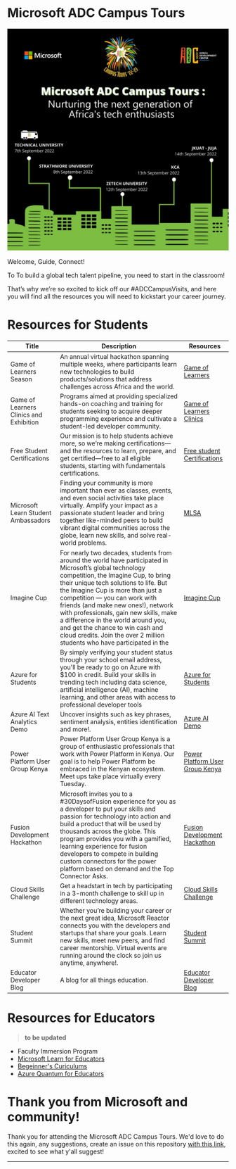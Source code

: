 # Microsoft ADC Campus Tours

![Microsoft-Build-Student-Developer-Drop-in-day](img/banner.jpg)


Welcome, Guide, Connect!

To To build a global tech talent pipeline, you need to start in the classroom!
 
That’s why we’re so excited to kick off our #ADCCampusVisits, and here you will find all the resources you will need to kickstart your career journey.


# Resources for Students

| Title | Description | Resources |
-------|------------|-----------|
| Game of Learners Season| An annual virtual hackathon spanning multiple weeks, where participants learn new technologies to build products/solutions that address challenges across Africa and the world. | [Game of Learners](https://aka.ms/GameofLearners) |
| Game of Learners Clinics and Exhibition| Programs aimed at  providing specialized hands-on coaching and training for students seeking to acquire deeper programming experience and cultivate a student-led developer community. | [Game of Learners Clinics](https://www.microsoft.com/MEA/Gameoflearners/clinics.aspx?WT.mc_id=academic-75712-bethanycheum) |
| Free Student Certifications| Our mission is to help students achieve more, so we’re making certifications—and the resources to learn, prepare, and get certified—free to all eligible students, starting with fundamentals certifications. | [Free student Certifications](http://aka.ms/FreeStudentCertifications) |
| Microsoft Learn Student Ambassadors| Finding your community is more important than ever as classes, events, and even social activities take place virtually. Amplify your impact as a passionate student leader and bring together like-minded peers to build vibrant digital communities across the globe, learn new skills, and solve real-world problems.  | [MLSA](https://studentambassadors.microsoft.com/?WT.mc_id=academic-75712-bethanycheum) |
| Imagine Cup | For nearly two decades, students from around the world have participated in Microsoft’s global technology competition, the Imagine Cup, to bring their unique tech solutions to life. But the Imagine Cup is more than just a competition — you can work with friends (and make new ones!), network with professionals, gain new skills, make a difference in the world around you, and get the chance to win cash and cloud credits. Join the over 2 million students who have participated in the | [Imagine Cup](https://imaginecup.microsoft.com/s?WT.mc_id=academic-75712-bethanycheum) |
| Azure for Students| By simply verifying your student status through your school email address, you'll be ready to go on Azure with $100 in credit. Build your skills in trending tech including data science, artificial intelligence (AI), machine learning, and other areas with access to professional developer tools | [Azure for Students](https://aka.ms/AzureStudents) |
| Azure AI Text Analytics Demo| Uncover insights such as key phrases, sentiment analysis, entities identification and more!. | [Azure AI Demo](https://aidemos.microsoft.com/text-analytics?WT.mc_id=academic-75712-bethanycheum) |
| Power Platform User Group Kenya | Power Platform User Group Kenya is a group of enthusiastic professionals that work with Power Platform in Kenya. Our goal is to help Power Platform be embraced in the Kenyan ecosystem. Meet ups take place virtually every Tuesday. | [Power Platform User Group Kenya](https://powerusers.microsoft.com/t5/Power-Platform-User-Group-Kenya/gh-p/PowerPlatfromUserGroupKenya?WT.mc_id=academic-75166-juliamuiruri) |
| Fusion Development Hackathon | Microsoft invites you to a #30DaysofFusion experience for you as a developer to put your skills and passion for technology into action and build a product that will be used by thousands across the globe. This program provides you with a gamified, learning experience for fusion developers to compete in building custom connectors for the power platform based on demand and the Top Connector Asks. | [Fusion Development Hackathon](https://techcommunity.microsoft.com/t5/educator-developer-blog/the-microsoft-connector-hackathon-learn-fusion-development-in-30/ba-p/3613726?WT.mc_id=academic-75587-juliamuiruri) |
| Cloud Skills Challenge| Get a headstart in tech by participating in a 3-month challenge to skill up in different technology areas. | [Cloud Skills Challenge](https://aka.ms/ADCToursChallenge) |
| Student Summit| Whether you’re building your career or the next great idea, Microsoft Reactor connects you with the developers and startups that share your goals. Learn new skills, meet new peers, and find career mentorship. Virtual events are running around the clock so join us anytime, anywhere!. | [Student Summit](https://developer.microsoft.com/en-us/reactor/events/17028/?WT.mc_id=academic-75712-bethanycheum) |
| Educator Developer Blog| A blog for all things education. | [Educator Developer Blog](https://techcommunity.microsoft.com/t5/educator-developer-blog/bg-p/EducatorDeveloperBlog?WT.mc_id=academic-75712-bethanycheum) |


#  Resources for Educators
> **to be updated**
* Faculty Immersion Program
* [Microsoft Learn for Educators](https://docs.microsoft.com/en-us/learn/educator-center/programs/msle/?WT.mc_id=academic-75712-bethanycheum)
* [Begeinner's Curiculums](https://aka.ms/BeginnersCuriculum)
* [Azure Quantum for Educators](https://azure.microsoft.com/en-us/solutions/quantum-computing/educators/?WT.mc_id=academic-75712-bethanycheum)


# Thank you from Microsoft and community! 
Thank you for attending the Microsoft ADC Campus Tours. We'd love to do this again, any suggestions, create an issue on this repository [with this link](https://aka.ms/ADCToursFeedback), excited to see what y'all suggest!

--- 
